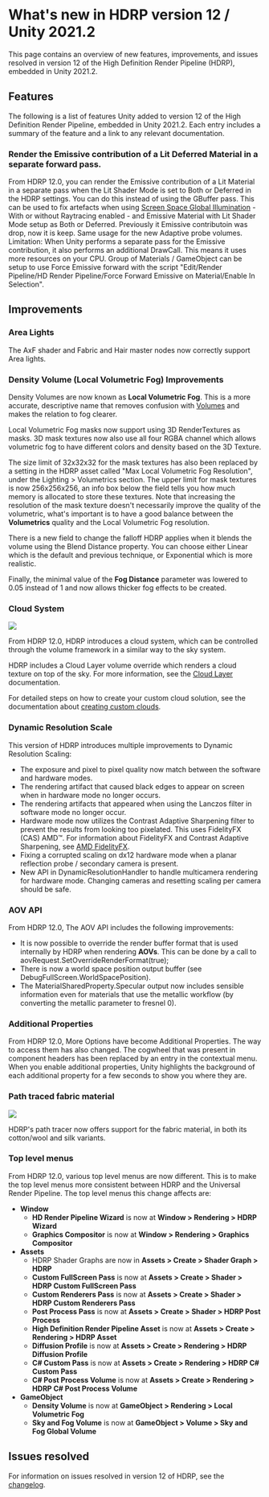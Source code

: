 # What's new in HDRP version 12 / Unity 2021.2

This page contains an overview of new features, improvements, and issues resolved in version 12 of the High Definition Render Pipeline (HDRP), embedded in Unity 2021.2.

## Features

The following is a list of features Unity added to version 12 of the High Definition Render Pipeline, embedded in Unity 2021.2. Each entry includes a summary of the feature and a link to any relevant documentation.

### Render the Emissive contribution of a Lit Deferred Material in a separate forward pass.

From HDRP 12.0, you can render the Emissive contribution of a Lit Material in a separate pass when the Lit Shader Mode is set to Both or Deferred in the HDRP settings. You can do this instead of using the GBuffer pass.
This can be used to fix artefacts when using [Screen Space Global Illumination](Override-Screen-Space-GI.md) - With or without Raytracing enabled - and Emissive Material with Lit Shader Mode setup as Both or Deferred. Previously it Emissive contributoin was drop, now it is keep. Same usage for the new Adaptive probe volumes.
Limitation: When Unity performs a separate pass for the Emissive contribution, it also performs an additional DrawCall. This means it uses more resources on your CPU.
Group of Materials / GameObject can be setup to use Force Emissive forward with the script "Edit/Render Pipeline/HD Render Pipeline/Force Forward Emissive on Material/Enable In Selection".

## Improvements

### Area Lights

The AxF shader and Fabric and Hair master nodes now correctly support Area lights.

### Density Volume (Local Volumetric Fog) Improvements

Density Volumes are now known as **Local Volumetric Fog**. This is a more accurate, descriptive name that removes confusion with [Volumes](Volumes.md) and makes the relation to fog clearer.

Local Volumetric Fog masks now support using 3D RenderTextures as masks. 3D mask textures now also use all four RGBA channel which allows volumetric fog to have different colors and density based on the 3D Texture.

The size limit of 32x32x32 for the mask textures has also been replaced by a setting in the HDRP asset called "Max Local Volumetric Fog Resolution", under the Lighting > Volumetrics section. The upper limit for mask textures is now 256x256x256, an info box below the field tells you how much memory is allocated to store these textures. Note that increasing the resolution of the mask texture doesn't necessarily improve the quality of the volumetric, what's important is to have a good balance between the **Volumetrics** quality and the Local Volumetric Fog resolution.

There is a new field to change the falloff HDRP applies when it blends the volume using the Blend Distance property. You can choose either Linear which is the default and previous technique, or Exponential which is more realistic.

Finally, the minimal value of the **Fog Distance** parameter was lowered to 0.05 instead of 1 and now allows thicker fog effects to be created.

### Cloud System

![](Images/HDRPFeatures-CloudLayer.png)

From HDRP 12.0, HDRP introduces a cloud system, which can be controlled through the volume framework in a similar way to the sky system.

HDRP includes a Cloud Layer volume override which renders a cloud texture on top of the sky. For more information, see the [Cloud Layer](Override-Cloud-Layer.md) documentation.

For detailed steps on how to create your custom cloud solution, see the documentation about [creating custom clouds](Creating-Custom-Clouds.md).

### Dynamic Resolution Scale
This version of HDRP introduces multiple improvements to Dynamic Resolution Scaling:
- The exposure and pixel to pixel quality now match between the software and hardware modes.
- The rendering artifact that caused black edges to appear on screen when in hardware mode no longer occurs.
- The rendering artifacts that appeared when using the Lanczos filter in software mode no longer occur.
- Hardware mode now utilizes the Contrast Adaptive Sharpening filter to prevent the results from looking too pixelated. This uses FidelityFX (CAS) AMD™. For information about FidelityFX and Contrast Adaptive Sharpening, see [AMD FidelityFX](https://www.amd.com/en/technologies/radeon-software-fidelityfx).
- Fixing a corrupted scaling on dx12 hardware mode when a planar reflection probe / secondary camera is present.
- New API in DynamicResolutionHandler to handle multicamera rendering for hardware mode. Changing cameras and resetting scaling per camera should be safe.

### AOV API

From HDRP 12.0, The AOV API includes the following improvements:
- It is now possible to override the render buffer format that is used internally by HDRP when rendering **AOVs**. This can be done by a call to aovRequest.SetOverrideRenderFormat(true);
- There is now a world space position output buffer (see DebugFullScreen.WorldSpacePosition).
- The MaterialSharedProperty.Specular output now includes sensible information even for materials that use the metallic workflow (by converting the metallic parameter to fresnel 0).

### Additional Properties

From HDRP 12.0, More Options have become Additional Properties. The way to access them has also changed. The cogwheel that was present in component headers has been replaced by an entry in the contextual menu. When you enable additional properties, Unity highlights the background of each additional property for a few seconds to show you where they are.

### Path traced fabric material

![](Images/HDRPFeatures-FabricPT.png)

HDRP's path tracer now offers support for the fabric material, in both its cotton/wool and silk variants.

### Top level menus

From HDRP 12.0, various top level menus are now different. This is to make the top level menus more consistent between HDRP and the Universal Render Pipeline. The top level menus this change affects are:

* **Window**
  * **HD Render Pipeline Wizard** is now at **Window > Rendering > HDRP Wizard**
  * **Graphics Compositor** is now at **Window > Rendering > Graphics Compositor**
* **Assets**
  * HDRP Shader Graphs are now in **Assets > Create > Shader Graph > HDRP**
  * **Custom FullScreen Pass** is now at **Assets > Create > Shader > HDRP Custom FullScreen Pass**
  * **Custom Renderers Pass** is now at **Assets > Create > Shader > HDRP Custom Renderers Pass**
  * **Post Process Pass** is now at **Assets > Create > Shader > HDRP Post Process**
  * **High Definition Render Pipeline Asset** is now at **Assets > Create > Rendering > HDRP Asset**
  * **Diffusion Profile** is now at **Assets > Create > Rendering > HDRP Diffusion Profile**
  * **C# Custom Pass** is now at **Assets > Create > Rendering > HDRP C# Custom Pass**
  * **C# Post Process Volume** is now at **Assets > Create > Rendering > HDRP C# Post Process Volume**
* **GameObject**
  * **Density Volume** is now at **GameObject > Rendering > Local Volumetric Fog**
  * **Sky and Fog Volume** is now at **GameObject > Volume > Sky and Fog Global Volume**

## Issues resolved

For information on issues resolved in version 12 of HDRP, see the [changelog](https://docs.unity3d.com/Packages/com.unity.render-pipelines.high-definition@12.0/changelog/CHANGELOG.html).
